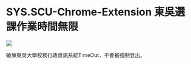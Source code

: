 # SYS.SCU-Chrome-Extension 東吳選課作業時間無限
![](https://i.imgur.com/CiyBVSP.jpg)

破解東吳大學校務行政資訊系統TimeOut，不會被強制登出。
